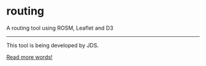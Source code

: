 routing
=======

A routing tool using ROSM, Leaflet and D3

_______

This tool is being developed by JDS.

[Read more words!](index.html)
